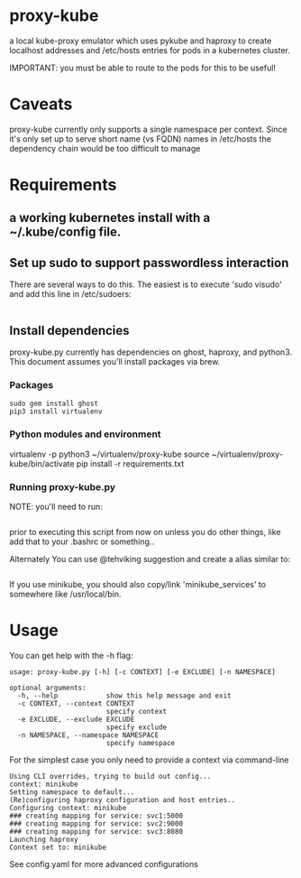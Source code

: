 # proxy-kube
a local kube-proxy emulator which uses pykube and haproxy to create localhost addresses and /etc/hosts entries for pods in a kubernetes cluster.

IMPORTANT: you must be able to route to the pods for this to be useful!

# Caveats
proxy-kube currently only supports a single namespace per context. Since it's only set up to serve short name (vs FQDN)
names in /etc/hosts the dependency chain would be too difficult to manage

# Requirements

## a working kubernetes install with a ~/.kube/config file.

## Set up sudo to support passwordless interaction

There are several ways to do this. The easiest is to execute 'sudo visudo' and add this line in /etc/sudoers:
```%admin  ALL=(ALL) NOPASSWD: ALL
```


## Install dependencies
proxy-kube.py currently has dependencies on ghost, haproxy, and python3. This document assumes you'll install packages via brew.

### Packages
```brew install python3 haproxy
sudo gem install ghost
pip3 install virtualenv
```

### Python modules and environment
virtualenv -p python3 ~/virtualenv/proxy-kube
source ~/virtualenv/proxy-kube/bin/activate
pip install -r requirements.txt


### Running proxy-kube.py
NOTE: you'll need to run:

```source ~/virtualenv/proxy-kube/bin/activate
```

prior to executing this script from now on unless you do other things, like add that to your .bashrc or something..

Alternately You can use @tehviking suggestion and create a alias similar to:

```alias proxy-kube='source ~/virtualenv/proxy-kube/bin/activate && /path/to/proxy-kube.py'
```

If you use minikube, you should also copy/link 'minikube_services' to somewhere like /usr/local/bin.

# Usage

You can get help with the -h flag:

```$ ./proxy-kube.py -h
usage: proxy-kube.py [-h] [-c CONTEXT] [-e EXCLUDE] [-n NAMESPACE]

optional arguments:
  -h, --help            show this help message and exit
  -c CONTEXT, --context CONTEXT
                        specify context
  -e EXCLUDE, --exclude EXCLUDE
                        specify exclude
  -n NAMESPACE, --namespace NAMESPACE
                        specify namespace
```

For the simplest case you only need to provide a context via command-line

```$ ./proxy-kube.py -c minikube
Using CLI overrides, trying to build out config...
context: minikube
Setting namespace to default...
(Re)configuring haproxy configuration and host entries..
Configuring context: minikube
### creating mapping for service: svc1:5000
### creating mapping for service: svc2:9000
### creating mapping for service: svc3:8080
Launching haproxy
Context set to: minikube
```

See config.yaml for more advanced configurations
